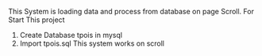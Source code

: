 This System is loading data and process from database on page Scroll.
For Start This project

1) Create Database tpois in mysql
2) Import tpois.sql 
This system works on scroll
